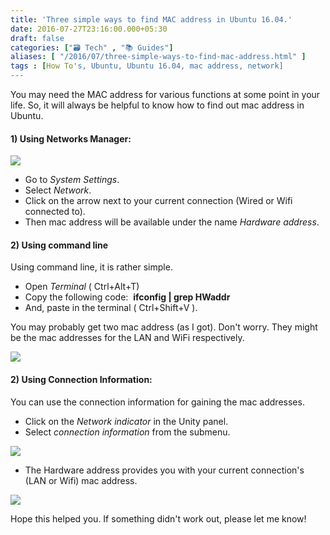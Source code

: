 ```yaml
---
title: 'Three simple ways to find MAC address in Ubuntu 16.04.'
date: 2016-07-27T23:16:00.000+05:30
draft: false
categories: ["🗃️ Tech" , "📚 Guides"]
aliases: [ "/2016/07/three-simple-ways-to-find-mac-address.html" ]
tags : [How To's, Ubuntu, Ubuntu 16.04, mac address, network]
---
```


You may need the MAC address for various functions at some point in your life. So, it will always be helpful to know how to find out mac address in Ubuntu.  
  

#### 1) Using Networks Manager:

[![](httpss://3.bp.blogspot.com/-nGoSINT4gaE/V5jyVDPg5MI/AAAAAAAAGLA/68VDU2eUOGc0i2xGeSZ8gxQUQ0H1cEVowCK4B/s320/nm.jpg)](https://3.bp.blogspot.com/-nGoSINT4gaE/V5jyVDPg5MI/AAAAAAAAGLA/68VDU2eUOGc0i2xGeSZ8gxQUQ0H1cEVowCK4B/s1600/nm.jpg)

  

*   Go to _System Settings_.
*   Select _Network_.
*   Click on the arrow next to your current connection (Wired or Wifi connected to).
*   Then mac address will be available under the name _Hardware address_.

#### 2) Using command line

Using command line, it is rather simple.  
  

*   Open _Terminal_ ( Ctrl+Alt+T)
*   Copy the following code:  **ifconfig | grep HWaddr**
*   And, paste in the terminal ( Ctrl+Shift+V ).

You may probably get two mac address (as I got). Don't worry. They might be the mac addresses for the LAN and WiFi respectively.

  

[![](httpss://3.bp.blogspot.com/-Vq1dDtlO-Io/V5juhp3uULI/AAAAAAAAGKA/KP4jDKOiA4Eh40Pr1-X0p5Nf6HnTK1LxwCK4B/s320/terminal.jpg)](https://3.bp.blogspot.com/-Vq1dDtlO-Io/V5juhp3uULI/AAAAAAAAGKA/KP4jDKOiA4Eh40Pr1-X0p5Nf6HnTK1LxwCK4B/s1600/terminal.jpg)

  

  

#### 2) Using Connection Information:

You can use the connection information for gaining the mac addresses.

  

*   Click on the _Network indicator_ in the Unity panel.
*   Select _connection information_ from the submenu.

[![](httpss://3.bp.blogspot.com/-8vO12QbfGQM/V5jwXBasi3I/AAAAAAAAGKY/MK4oscYpSf828QrbSJbm9PoyxT9pGCnfACK4B/s320/connection.jpg)](https://3.bp.blogspot.com/-8vO12QbfGQM/V5jwXBasi3I/AAAAAAAAGKY/MK4oscYpSf828QrbSJbm9PoyxT9pGCnfACK4B/s1600/connection.jpg)

*   The Hardware address provides you with your current connection's (LAN or Wifi) mac address.

[![](httpss://2.bp.blogspot.com/-hkTYwE8t1u4/V5jxA1WMI4I/AAAAAAAAGKs/5-5MOWHyRzUxJY-gccAku8p8PTeWFMZHgCK4B/s320/hadinfo.jpg)](https://2.bp.blogspot.com/-hkTYwE8t1u4/V5jxA1WMI4I/AAAAAAAAGKs/5-5MOWHyRzUxJY-gccAku8p8PTeWFMZHgCK4B/s1600/hadinfo.jpg)

  

Hope this helped you. If something didn't work out, please let me know!